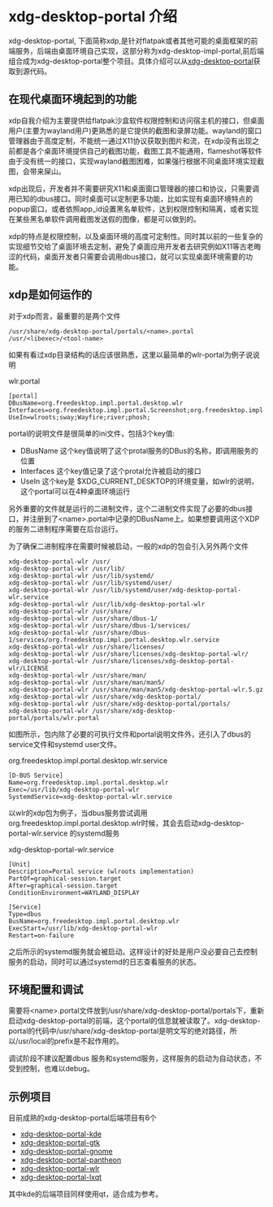 # xdg-desktop-portal 介绍

xdg-desktop-portal, 下面简称xdp,是针对flatpak或者其他可能的桌面框架的前端服务，后端由桌面环境自己实现，这部分称为xdg-desktop-impl-portal,前后端组合成为xdg-desktop-portal整个项目。具体介绍可以从[xdg-desktop-portal](https://github.com/flatpak/xdg-desktop-portal)获取到源代码。

## 在现代桌面环境起到的功能

xdp自我介绍为主要提供给flatpak沙盒软件权限控制和访问宿主机的接口，但桌面用户(主要为wayland用户)更熟悉的是它提供的截图和录屏功能。wayland的窗口管理器由于高度定制，不能统一通过X11协议获取到图片和流，在xdp没有出现之前都是各个桌面环境提供自己的截图功能，截图工具不能通用，flameshot等软件由于没有统一的接口，实现wayland截图困难，如果强行根据不同桌面环境实现截图，会带来屎山。

xdp出现后，开发者并不需要研究X11和桌面窗口管理器的接口和协议，只需要调用已知的dbus接口。同时桌面可以定制更多功能，比如实现有桌面环境特点的popup窗口，或者依照app\_id设置黑名单软件，达到权限控制和隔离，或者实现在某些黑名单软件调用截图发送假的图像，都是可以做到的。

xdp的特点是权限控制，以及桌面环境的高度可定制性。同时其以前的一些复杂的实现细节交给了桌面环境去定制，避免了桌面应用开发者去研究例如X11等古老晦涩的代码，桌面开发者只需要会调用dbus接口，就可以实现桌面环境需要的功能。

## xdp是如何运作的

对于xdp而言，最重要的是两个文件

```
/usr/share/xdg-desktop-portal/portals/<name>.portal 
/usr/<libexec>/<tool-name>
```

如果有看过xdp目录结构的话应该很熟悉，这里以最简单的wlr-portal为例子说说明

wlr.portal
```
[portal]
DBusName=org.freedesktop.impl.portal.desktop.wlr
Interfaces=org.freedesktop.impl.portal.Screenshot;org.freedesktop.impl.portal.ScreenCast;
UseIn=wlroots;sway;Wayfire;river;phosh;
```
portal的说明文件是很简单的ini文件，包括3个key值:

* DBusName 这个key值说明了这个protal服务的DBus的名称，即调用服务的位置
* Interfaces 这个key值记录了这个protal允许被启动的接口
* UseIn 这个key是 $XDG\_CURRENT\_DESKTOP的环境变量，如wlr的说明，这个portal可以在4种桌面环境运行

另外重要的文件就是运行的二进制文件，这个二进制文件实现了必要的dbus接口，并注册到了\<name\>.portal中记录的DBusName上。如果想要调用这个XDP的服务二进制程序需要在后台运行。

为了确保二进制程序在需要时候被启动，一般的xdp的包会引入另外两个文件

```
xdg-desktop-portal-wlr /usr/
xdg-desktop-portal-wlr /usr/lib/
xdg-desktop-portal-wlr /usr/lib/systemd/
xdg-desktop-portal-wlr /usr/lib/systemd/user/
xdg-desktop-portal-wlr /usr/lib/systemd/user/xdg-desktop-portal-wlr.service
xdg-desktop-portal-wlr /usr/lib/xdg-desktop-portal-wlr
xdg-desktop-portal-wlr /usr/share/
xdg-desktop-portal-wlr /usr/share/dbus-1/
xdg-desktop-portal-wlr /usr/share/dbus-1/services/
xdg-desktop-portal-wlr /usr/share/dbus-1/services/org.freedesktop.impl.portal.desktop.wlr.service
xdg-desktop-portal-wlr /usr/share/licenses/
xdg-desktop-portal-wlr /usr/share/licenses/xdg-desktop-portal-wlr/
xdg-desktop-portal-wlr /usr/share/licenses/xdg-desktop-portal-wlr/LICENSE
xdg-desktop-portal-wlr /usr/share/man/
xdg-desktop-portal-wlr /usr/share/man/man5/
xdg-desktop-portal-wlr /usr/share/man/man5/xdg-desktop-portal-wlr.5.gz
xdg-desktop-portal-wlr /usr/share/xdg-desktop-portal/
xdg-desktop-portal-wlr /usr/share/xdg-desktop-portal/portals/
xdg-desktop-portal-wlr /usr/share/xdg-desktop-portal/portals/wlr.portal
```

如图所示，包内除了必要的可执行文件和portal说明文件外，还引入了dbus的service文件和systemd user文件。

org.freedesktop.impl.portal.desktop.wlr.service
```
[D-BUS Service]
Name=org.freedesktop.impl.portal.desktop.wlr
Exec=/usr/lib/xdg-desktop-portal-wlr
SystemdService=xdg-desktop-portal-wlr.service
```

以wlr的xdp包为例子，当dbus服务尝试调用org.freedesktop.impl.portal.desktop.wlr时候，其会去启动xdg-desktop-portal-wlr.service 的systemd服务

xdg-desktop-portal-wlr.service
```
[Unit]
Description=Portal service (wlroots implementation)
PartOf=graphical-session.target
After=graphical-session.target
ConditionEnvironment=WAYLAND_DISPLAY

[Service]
Type=dbus
BusName=org.freedesktop.impl.portal.desktop.wlr
ExecStart=/usr/lib/xdg-desktop-portal-wlr
Restart=on-failure
```

之后所示的systemd服务就会被启动。这样设计的好处是用户没必要自己去控制服务的启动，同时可以通过systemd的日志查看服务的状态。


## 环境配置和调试

需要将\<name\>.portal文件放到/usr/share/xdg-desktop-portal/portals下，重新启动xdg-desktop-portal的前端，这个portal的信息就被读取了。xdg-desktop-portal的代码中/usr/share/xdg-desktop-portal是明文写的绝对路径，所以/usr/local的prefix是不起作用的。

调试阶段不建议配置dbus 服务和systemd服务，这样服务的启动为自动状态，不受到控制，也难以debug。

## 示例项目

目前成熟的xdg-desktop-portal后端项目有6个

* [xdg-desktop-portal-kde](https://invent.kde.org/plasma/xdg-desktop-portal-kde)
* [xdg-desktop-portal-gtk](http://github.com/flatpak/xdg-desktop-portal-gtk)
* [xdg-desktop-portal-gnome](https://gitlab.gnome.org/GNOME/xdg-desktop-portal-gnome)
* [xdg-desktop-portal-pantheon](https://github.com/elementary/portals)
* [xdg-desktop-portal-wlr](https://github.com/emersion/xdg-desktop-portal-wlr)
* [xdg-desktop-portal-lxqt](https://github.com/lxqt/xdg-desktop-portal-lxqt)

其中kde的后端项目同样使用qt，适合成为参考。
